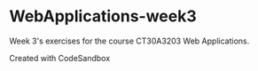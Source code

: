 # WebApplications-week3

Week 3's exercises for the course CT30A3203 Web Applications.

Created with CodeSandbox
